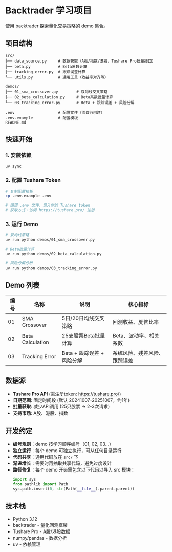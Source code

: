 # Backtrader 学习项目

使用 backtrader 探索量化交易策略的 demo 集合。

## 项目结构

```
src/
├── data_source.py     # 数据获取（A股/指数/港股，Tushare Pro批量接口）
├── beta.py            # Beta系数计算
├── tracking_error.py  # 跟踪误差计算
└── utils.py           # 通用工具（收益率对齐等）

demos/
├── 01_sma_crossover.py        # 双均线交叉策略
├── 02_beta_calculation.py     # Beta系数批量计算
└── 03_tracking_error.py       # Beta + 跟踪误差 + 风险分解

.env                   # 配置文件（需自行创建）
.env.example           # 配置模板
README.md
```

## 快速开始

### 1. 安装依赖

```bash
uv sync
```

### 2. 配置 Tushare Token

```bash
# 复制配置模板
cp .env.example .env

# 编辑 .env 文件，填入你的 Tushare token
# 获取方式：访问 https://tushare.pro/ 注册
```

### 3. 运行 Demo

```bash
# 双均线策略
uv run python demos/01_sma_crossover.py

# Beta批量计算
uv run python demos/02_beta_calculation.py

# 风险分解分析
uv run python demos/03_tracking_error.py
```

## Demo 列表

| 编号 | 名称 | 说明 | 核心指标 |
|------|------|------|----------|
| 01 | SMA Crossover | 5日/20日均线交叉策略 | 回测收益、夏普比率 |
| 02 | Beta Calculation | 25支股票Beta批量计算 | Beta、波动率、相关系数 |
| 03 | Tracking Error | Beta + 跟踪误差 + 风险分解 | 系统风险、残差风险、跟踪误差 |

## 数据源

- **Tushare Pro API** (需注册token: https://tushare.pro/)
- **日期范围**: 固定时间段 (默认 20241007-20251007，约1年)
- **批量获取**: 减少API调用 (25只股票 → 2-3次请求)
- **支持市场**: A股、港股、指数

## 开发约定

- **编号规则**：demo 按学习顺序编号（01, 02, 03...）
- **独立运行**：每个 demo 可独立执行，可从任何目录运行
- **代码共享**：通用代码放在 `src/` 下
- **渐进增长**：需要时再抽取共享代码，避免过度设计
- **路径修复**：每个 demo 开头需包含以下代码以导入 src 模块：
  ```python
  import sys
  from pathlib import Path
  sys.path.insert(0, str(Path(__file__).parent.parent))
  ```

## 技术栈

- Python 3.12
- backtrader - 量化回测框架
- Tushare Pro - A股/港股数据
- numpy/pandas - 数据分析
- uv - 依赖管理
